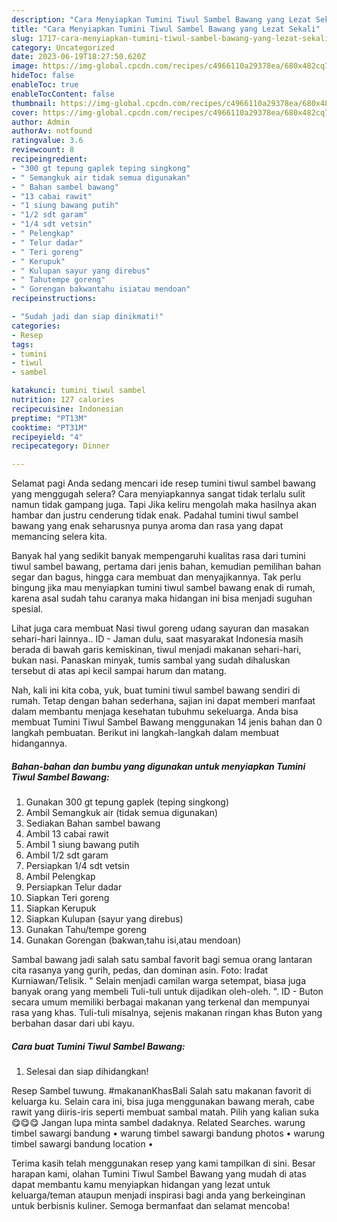 ```yaml
---
description: "Cara Menyiapkan Tumini Tiwul Sambel Bawang yang Lezat Sekali"
title: "Cara Menyiapkan Tumini Tiwul Sambel Bawang yang Lezat Sekali"
slug: 1717-cara-menyiapkan-tumini-tiwul-sambel-bawang-yang-lezat-sekali
category: Uncategorized
date: 2023-06-19T18:27:50.620Z
image: https://img-global.cpcdn.com/recipes/c4966110a29378ea/680x482cq70/tumini-tiwul-sambel-bawang-foto-resep-utama.jpg
hideToc: false
enableToc: true
enableTocContent: false
thumbnail: https://img-global.cpcdn.com/recipes/c4966110a29378ea/680x482cq70/tumini-tiwul-sambel-bawang-foto-resep-utama.jpg
cover: https://img-global.cpcdn.com/recipes/c4966110a29378ea/680x482cq70/tumini-tiwul-sambel-bawang-foto-resep-utama.jpg
author: Admin
authorAv: notfound
ratingvalue: 3.6
reviewcount: 8
recipeingredient:
- "300 gt tepung gaplek teping singkong"
- " Semangkuk air tidak semua digunakan"
- " Bahan sambel bawang"
- "13 cabai rawit"
- "1 siung bawang putih"
- "1/2 sdt garam"
- "1/4 sdt vetsin"
- " Pelengkap"
- " Telur dadar"
- " Teri goreng"
- " Kerupuk"
- " Kulupan sayur yang direbus"
- " Tahutempe goreng"
- " Gorengan bakwantahu isiatau mendoan"
recipeinstructions:

- "Sudah jadi dan siap dinikmati!"
categories:
- Resep
tags:
- tumini
- tiwul
- sambel

katakunci: tumini tiwul sambel 
nutrition: 127 calories
recipecuisine: Indonesian
preptime: "PT13M"
cooktime: "PT31M"
recipeyield: "4"
recipecategory: Dinner

---
```



Selamat pagi Anda sedang mencari ide resep tumini tiwul sambel bawang yang menggugah selera? Cara menyiapkannya sangat tidak terlalu sulit namun tidak gampang juga. Tapi Jika keliru mengolah maka hasilnya akan hambar dan justru cenderung tidak enak. Padahal tumini tiwul sambel bawang yang enak seharusnya punya aroma dan rasa yang dapat memancing selera kita.


Banyak hal yang sedikit banyak mempengaruhi kualitas rasa dari tumini tiwul sambel bawang, pertama dari jenis bahan, kemudian pemilihan bahan segar dan bagus, hingga cara membuat dan menyajikannya. Tak perlu bingung jika mau menyiapkan tumini tiwul sambel bawang enak di rumah, karena asal sudah tahu caranya maka hidangan ini bisa menjadi suguhan spesial.

Lihat juga cara membuat Nasi tiwul goreng udang sayuran dan masakan sehari-hari lainnya.. ID - Jaman dulu, saat masyarakat Indonesia masih berada di bawah garis kemiskinan, tiwul menjadi makanan sehari-hari, bukan nasi. Panaskan minyak, tumis sambal yang sudah dihaluskan tersebut di atas api kecil sampai harum dan matang.


Nah, kali ini kita coba, yuk, buat tumini tiwul sambel bawang sendiri di rumah. Tetap dengan bahan sederhana, sajian ini dapat memberi manfaat dalam membantu menjaga kesehatan tubuhmu sekeluarga. Anda bisa membuat Tumini Tiwul Sambel Bawang menggunakan 14 jenis bahan dan 0 langkah pembuatan. Berikut ini langkah-langkah dalam membuat hidangannya.

<!--inarticleads1-->

##### Bahan-bahan dan bumbu yang digunakan untuk menyiapkan Tumini Tiwul Sambel Bawang:

1. Gunakan 300 gt tepung gaplek (teping singkong)
1. Ambil  Semangkuk air (tidak semua digunakan)
1. Sediakan  Bahan sambel bawang
1. Ambil 13 cabai rawit
1. Ambil 1 siung bawang putih
1. Ambil 1/2 sdt garam
1. Persiapkan 1/4 sdt vetsin
1. Ambil  Pelengkap
1. Persiapkan  Telur dadar
1. Siapkan  Teri goreng
1. Siapkan  Kerupuk
1. Siapkan  Kulupan (sayur yang direbus)
1. Gunakan  Tahu/tempe goreng
1. Gunakan  Gorengan (bakwan,tahu isi,atau mendoan)


Sambal bawang jadi salah satu sambal favorit bagi semua orang lantaran cita rasanya yang gurih, pedas, dan dominan asin. Foto: Iradat Kurniawan/Telisik. &#34; Selain menjadi camilan warga setempat, biasa juga banyak orang yang membeli Tuli-tuli untuk dijadikan oleh-oleh. &#34;. ID - Buton secara umum memiliki berbagai makanan yang terkenal dan mempunyai rasa yang khas. Tuli-tuli misalnya, sejenis makanan ringan khas Buton yang berbahan dasar dari ubi kayu. 

<!--inarticleads2-->

##### Cara buat Tumini Tiwul Sambel Bawang:


1. Selesai dan siap dihidangkan!

Resep Sambel tuwung. #makananKhasBali Salah satu makanan favorit di keluarga ku. Selain cara ini, bisa juga menggunakan bawang merah, cabe rawit yang diiris-iris seperti membuat sambal matah. Pilih yang kalian suka 😋😋😋 Jangan lupa minta sambel dadaknya. Related Searches. warung timbel sawargi bandung • warung timbel sawargi bandung photos • warung timbel sawargi bandung location • 

Terima kasih telah menggunakan resep yang kami tampilkan di sini. Besar harapan kami, olahan Tumini Tiwul Sambel Bawang yang mudah di atas dapat membantu kamu menyiapkan hidangan yang lezat untuk keluarga/teman ataupun menjadi inspirasi bagi anda yang berkeinginan untuk berbisnis kuliner. Semoga bermanfaat dan selamat mencoba!
